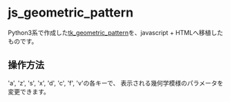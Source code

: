 # js_geometric_pattern
Python3系で作成した[tk_geometric_pattern](https://github.com/enomgithub/tk_geometric_pattern)を、javascript + HTMLへ移植したものです。

## 操作方法
'a', 'z', 's', 'x', 'd', 'c', 'f', 'v'の各キーで、 表示される幾何学模様のパラメータを変更できます。
